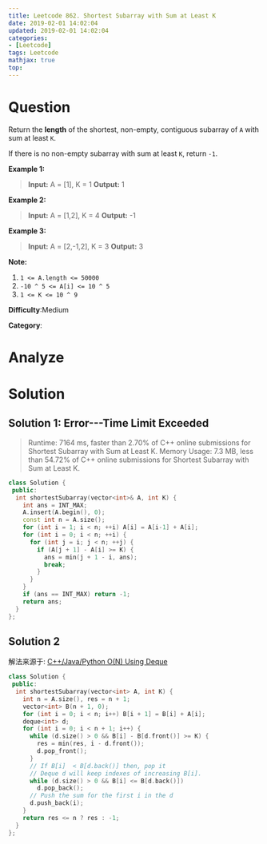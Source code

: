 ```yaml
---
title: Leetcode 862. Shortest Subarray with Sum at Least K
date: 2019-02-01 14:02:04
updated: 2019-02-01 14:02:04
categories: 
- [Leetcode]
tags: Leetcode
mathjax: true
top:
---
```


# Question

Return the  **length**  of the shortest, non-empty, contiguous subarray of  `A`  with sum at least  `K`.

If there is no non-empty subarray with sum at least  `K`, return  `-1`.

**Example 1:**

> **Input:** A = [1], K = 1
> **Output:** 1

**Example 2:**

> **Input:** A = [1,2], K = 4
> **Output:** -1

**Example 3:**

> **Input:** A = [2,-1,2], K = 3
> **Output:** 3

**Note:**

1. `1 <= A.length <= 50000`
2. `-10 ^ 5 <= A[i] <= 10 ^ 5`
3. `1 <= K <= 10 ^ 9`
  
**Difficulty**:Medium

**Category**:

<!-- more -->

# Analyze

# Solution

## Solution 1: Error---Time Limit Exceeded

> Runtime: 7164 ms, faster than 2.70% of C++ online submissions for Shortest Subarray with Sum at Least K.
> Memory Usage: 7.3 MB, less than 54.72% of C++ online submissions for Shortest Subarray with Sum at Least K.

```cpp
class Solution {
 public:
  int shortestSubarray(vector<int>& A, int K) {
    int ans = INT_MAX;
    A.insert(A.begin(), 0);
    const int n = A.size();
    for (int i = 1; i < n; ++i) A[i] = A[i-1] + A[i];
    for (int i = 0; i < n; ++i) {
      for (int j = i; j < n; ++j) {
        if (A[j + 1] - A[i] >= K) {
          ans = min(j + 1 - i, ans);
          break;
        }
      }
    }
    if (ans == INT_MAX) return -1;
    return ans;
  }
};
```

## Solution 2

<!-- TODO: Understand this solution -->

解法来源于: [C++/Java/Python O(N) Using Deque](https://leetcode.com/problems/shortest-subarray-with-sum-at-least-k/discuss/143726/C%2B%2BJavaPython-O(N)-Using-Deque)

```cpp
class Solution {
 public:
  int shortestSubarray(vector<int> A, int K) {
    int n = A.size(), res = n + 1;
    vector<int> B(n + 1, 0);
    for (int i = 0; i < n; i++) B[i + 1] = B[i] + A[i];
    deque<int> d;
    for (int i = 0; i < n + 1; i++) {
      while (d.size() > 0 && B[i] - B[d.front()] >= K) {
        res = min(res, i - d.front());
        d.pop_front();
      }
      // If B[i]  < B[d.back()] then, pop it
      // Deque d will keep indexes of increasing B[i].
      while (d.size() > 0 && B[i] <= B[d.back()]) 
        d.pop_back();
      // Push the sum for the first i in the d
      d.push_back(i);
    }
    return res <= n ? res : -1;
  }
};
```